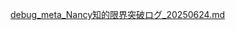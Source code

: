 [debug_meta_Nancy知的限界突破ログ_20250624.md](https://github.com/user-attachments/files/20880250/debug_meta_Nancy._20250624.md)
